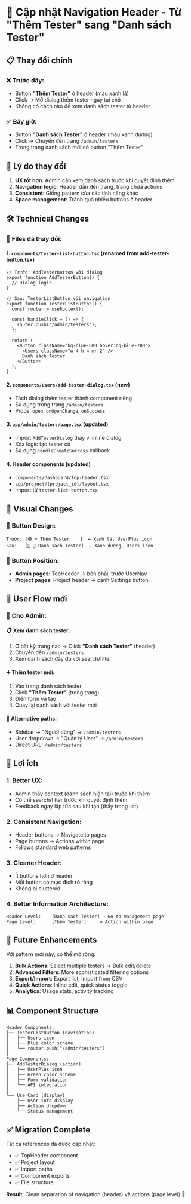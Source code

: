 # 🔄 Cập nhật Navigation Header - Từ "Thêm Tester" sang "Danh sách Tester"

## 📋 Thay đổi chính

### ❌ **Trước đây:**
- Button **"Thêm Tester"** ở header (màu xanh lá)
- Click → Mở dialog thêm tester ngay tại chỗ
- Không có cách nào để xem danh sách tester từ header

### ✅ **Bây giờ:**
- Button **"Danh sách Tester"** ở header (màu xanh dương)
- Click → Chuyển đến trang `/admin/testers`
- Trong trang danh sách mới có button "Thêm Tester"

## 🎯 Lý do thay đổi

1. **UX tốt hơn**: Admin cần xem danh sách trước khi quyết định thêm
2. **Navigation logic**: Header dẫn đến trang, trang chứa actions
3. **Consistent**: Giống pattern của các tính năng khác
4. **Space management**: Tránh quá nhiều buttons ở header

## 🛠 Technical Changes

### 📁 **Files đã thay đổi:**

#### 1. **`components/tester-list-button.tsx`** (renamed from add-tester-button.tsx)
```tsx
// Trước: AddTesterButton với dialog
export function AddTesterButton() {
  // Dialog logic...
}

// Sau: TesterListButton với navigation
export function TesterListButton() {
  const router = useRouter();
  
  const handleClick = () => {
    router.push("/admin/testers");
  };
  
  return (
    <Button className="bg-blue-600 hover:bg-blue-700">
      <Users className="w-4 h-4 mr-2" />
      Danh sách Tester
    </Button>
  );
}
```

#### 2. **`components/users/add-tester-dialog.tsx`** (new)
- Tách dialog thêm tester thành component riêng
- Sử dụng trong trang `/admin/testers`
- Props: `open`, `onOpenChange`, `onSuccess`

#### 3. **`app/admin/testers/page.tsx`** (updated)
- Import `AddTesterDialog` thay vì inline dialog
- Xóa logic tạo tester cũ
- Sử dụng `handleCreateSuccess` callback

#### 4. **Header components** (updated)
- `components/dashboard/top-header.tsx`
- `app/project/[project_id]/layout.tsx`
- Import từ `tester-list-button.tsx`

## 🎨 Visual Changes

### 🔘 **Button Design:**
```
Trước: [🟢 + Thêm Tester    ]  ← Xanh lá, UserPlus icon
Sau:   [🔵 👥 Danh sách Tester]  ← Xanh dương, Users icon
```

### 📍 **Button Position:**
- **Admin pages**: TopHeader → bên phải, trước UserNav
- **Project pages**: Project header → cạnh Settings button

## 🚀 User Flow mới

### 👤 **Cho Admin:**

#### 📋 **Xem danh sách tester:**
1. Ở bất kỳ trang nào → Click **"Danh sách Tester"** (header)
2. Chuyển đến `/admin/testers`
3. Xem danh sách đầy đủ với search/filter

#### ➕ **Thêm tester mới:**
1. Vào trang danh sách tester
2. Click **"Thêm Tester"** (trong trang)
3. Điền form và tạo
4. Quay lại danh sách với tester mới

#### 🔄 **Alternative paths:**
- Sidebar → "Người dùng" → `/admin/testers`
- User dropdown → "Quản lý User" → `/admin/testers`
- Direct URL: `/admin/testers`

## 🎯 Lợi ích

### 1. **Better UX:**
- Admin thấy context (danh sách hiện tại) trước khi thêm
- Có thể search/filter trước khi quyết định thêm
- Feedback ngay lập tức sau khi tạo (thấy trong list)

### 2. **Consistent Navigation:**
- Header buttons → Navigate to pages
- Page buttons → Actions within page
- Follows standard web patterns

### 3. **Cleaner Header:**
- Ít buttons hơn ở header
- Mỗi button có mục đích rõ ràng
- Không bị cluttered

### 4. **Better Information Architecture:**
```
Header Level:    [Danh sách Tester] → Go to management page
Page Level:      [Thêm Tester]     → Action within page
```

## 🔮 Future Enhancements

Với pattern mới này, có thể mở rộng:

1. **Bulk Actions**: Select multiple testers → Bulk edit/delete
2. **Advanced Filters**: More sophisticated filtering options
3. **Export/Import**: Export list, import from CSV
4. **Quick Actions**: Inline edit, quick status toggle
5. **Analytics**: Usage stats, activity tracking

## 📊 Component Structure

```
Header Components:
├── TesterListButton (navigation)
│   ├── Users icon
│   ├── Blue color scheme
│   └── router.push("/admin/testers")
│
Page Components:
├── AddTesterDialog (action)
│   ├── UserPlus icon
│   ├── Green color scheme
│   ├── Form validation
│   └── API integration
│
└── UserCard (display)
    ├── User info display
    ├── Action dropdown
    └── Status management
```

## ✅ Migration Complete

Tất cả references đã được cập nhật:
- ✅ TopHeader component
- ✅ Project layout
- ✅ Import paths
- ✅ Component exports
- ✅ File structure

**Result**: Clean separation of navigation (header) và actions (page level) 🎉